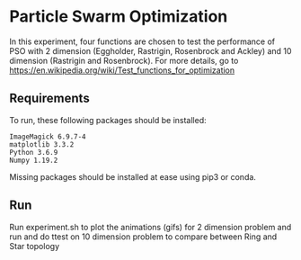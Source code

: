 # Particle Swarm Optimization
In this experiment, four functions are chosen to test the performance of PSO with 2 dimension (Eggholder, Rastrigin, Rosenbrock and Ackley) and 10 dimension (Rastrigin and Rosenbrock).
For more details, go to https://en.wikipedia.org/wiki/Test_functions_for_optimization
## Requirements
To run, these following packages should be installed:
```
ImageMagick 6.9.7-4
matplotlib 3.3.2
Python 3.6.9
Numpy 1.19.2
```
Missing packages should be installed at ease using pip3 or conda.

## Run

Run experiment.sh to plot the animations (gifs) for 2 dimension problem and run and do ttest on 10 dimension problem to compare between Ring and Star topology

